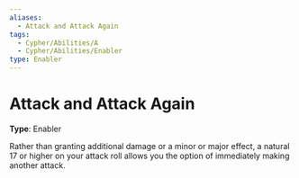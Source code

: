 ```yaml
---
aliases:
  - Attack and Attack Again
tags:
  - Cypher/Abilities/A
  - Cypher/Abilities/Enabler
type: Enabler
---
```


# Attack and Attack Again

**Type**: Enabler

Rather than granting additional damage or a minor or major effect, a natural 17 or higher on your attack roll allows you the option of immediately making another attack.

